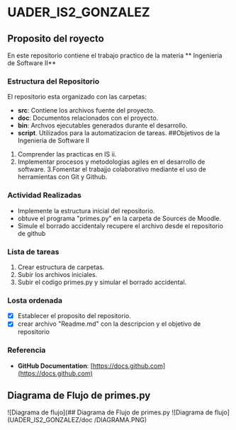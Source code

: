 # UADER_IS2_GONZALEZ
## Proposito del royecto
En este repositorio contiene el trabajo practico de la materia ** Ingenieria de Software II**


### Estructura del Repositorio
El repositorio esta organizado con las carpetas:
- **src**: Contiene los archivos fuente del proyecto.
- **doc**: Documentos relacionados con el proyecto.
- **bin**: Archvos ejecutables generados durante el desarrollo.
- **script**. Utilizados para la automatizacion de tareas.
##Objetivos de la Ingenieria de Software II
1. Comprender las practicas en IS ii.
2. Implementar procesos y metodologias agiles en el desarrollo de software.
3.Fomentar el trabajjo colaborativo mediante el uso de herramientas con Git y Github.

### Actividad Realizadas
- Implemente la estructura inicial del repositorio.
- obtuve el programa "primes.py" en la carpeta de Sources de Moodle.
- Simule el borrado accidentaly recupere el archivo desde el repositorio de github

### Lista de tareas
1. Crear estructura de carpetas.
2. Subir los archivos iniciales.
3. Subir el codigo primes.py y simular el borrado accidental.

### Losta ordenada
- [x] Establecer el proposito del repositorio.
- [x]  crear archivo "Readme.md" con la descripcion y el objetivo de repositorio

### Referencia 
- **GitHub Documentation**: [https://docs.github.com](https://docs.github.com)
## Diagrama de Flujo de primes.py
![Diagrama de flujo](## Diagrama de Flujo de primes.py
![Diagrama de flujo](UADER_IS2_GONZALEZ/doc
/DIAGRAMA.PNG)